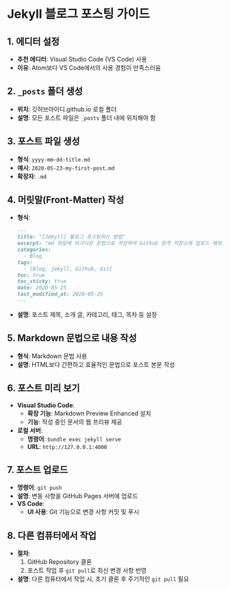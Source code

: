# Jekyll 블로그 포스팅 가이드

## 1. 에디터 설정
- **추천 에디터**: Visual Studio Code (VS Code) 사용
- **이유**: Atom보다 VS Code에서의 사용 경험이 만족스러움

## 2. `_posts` 폴더 생성
- **위치**: 깃허브아이디.github.io 로컬 폴더
- **설명**: 모든 포스트 파일은 `_posts` 폴더 내에 위치해야 함

## 3. 포스트 파일 생성
- **형식**: `yyyy-mm-dd-title.md`
- **예시**: `2020-05-23-my-first-post.md`
- **확장자**: `.md`

## 4. 머릿말(Front-Matter) 작성
- **형식**:
    ```markdown
    ---
    title: "[Jekyll] 블로그 포스팅하는 방법"
    excerpt: "md 파일에 마크다운 문법으로 작성하여 Github 원격 저장소에 업로드 해보자."
    categories:
      - Blog
    tags:
      - [Blog, jekyll, Github, Git]
    toc: true
    toc_sticky: true
    date: 2020-05-25
    last_modified_at: 2020-05-25
    ---
    ```
- **설명**: 포스트 제목, 소개 글, 카테고리, 태그, 목차 등 설정

## 5. Markdown 문법으로 내용 작성
- **형식**: Markdown 문법 사용
- **설명**: HTML보다 간편하고 효율적인 문법으로 포스트 본문 작성

## 6. 포스트 미리 보기
- **Visual Studio Code**:
    - **확장 기능**: Markdown Preview Enhanced 설치
    - **기능**: 작성 중인 문서의 웹 프리뷰 제공
- **로컬 서버**:
    - **명령어**: `bundle exec jekyll serve`
    - **URL**: `http://127.0.0.1:4000`

## 7. 포스트 업로드
- **명령어**: `git push`
- **설명**: 변동 사항을 GitHub Pages 서버에 업로드
- **VS Code**:
    - **UI 사용**: Git 기능으로 변경 사항 커밋 및 푸시

## 8. 다른 컴퓨터에서 작업
- **절차**:
    1. GitHub Repository 클론
    2. 포스트 작업 후 `git pull`로 최신 변경 사항 반영
- **설명**: 다른 컴퓨터에서 작업 시, 초기 클론 후 주기적인 `git pull` 필요
